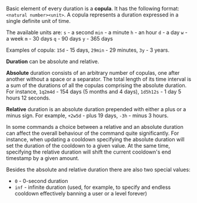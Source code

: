 Basic element of every duration is a **copula**. It has the following format: `<natural number><unit>`.  A copula represents a duration expressed in a single definite unit of time.

The available units are:
`s` - a second
`min` - a minute
`h` - an hour
`d` - a day
`w` - a week
`m` - 30 days
`q` - 90 days
`y` - 365 days

Examples of copula: `15d` - 15 days, `29min` - 29 minutes, `3y` - 3 years.

**Duration** can be absolute and relative.

**Absolute** duration consists of an arbitrary number of copulas, one after another without a space or a separator. The total length of its time interval is a sum of the durations of all the copulas comprising the absolute duration. For instance, `1q2m4d` - 154 days (5 months and 4 days), `1d5h12s` - 1 day 5 hours 12 seconds.

**Relative** duration is an absolute duration prepended with either a plus or a minus sign. For example, `+2w5d` - plus 19 days, `-3h` - minus 3 hours.

In some commands a choice between a relative and an absolute duration can affect the overall behaviour of the command quite significantly. For instance, when updating a cooldown specifying the absolute duration will set the duration of the cooldown to a given value. At the same time, specifying the relative duration will shift the current cooldown's end timestamp by a given amount.

Besides the absolute and relative duration there are also two special values:

- `0` - 0-second duration
- `inf` - infinite duration (used, for example, to specify and endless cooldown effectively banning a user or a level forever)